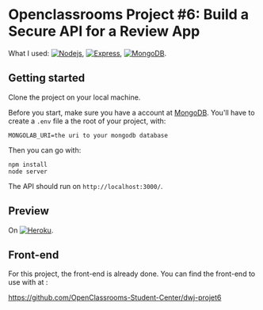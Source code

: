 # Openclassrooms Project #6: Build a Secure API for a Review App 

What I used: [![Nodejs](https://img.shields.io/badge/-Nodejs-green?logo=Node.js)](https://nodejs.org), [![Express](https://img.shields.io/badge/-Express-black?logo=express)](http://expressjs.com), [![MongoDB](https://img.shields.io/badge/-MongoDB-green?logo=mongodb)](https://www.mongodb.com).

## Getting started

Clone the project on your local machine.

Before you start, make sure you have a account at [MongoDB](https://www.mongodb.com/). You'll have to create a ```.env``` file a the root of your project, with:

```
MONGOLAB_URI=the uri to your mongodb database
```

Then you can go with:

```
npm install
node server
```

The API should run on ```http://localhost:3000/```.

## Preview

On [![Heroku](https://img.shields.io/badge/-Heroku-430098?logo=heroku)](https://oc-p6-api.herokuapp.com).

## Front-end

For this project, the front-end is already done. You can find the front-end to use with at :

https://github.com/OpenClassrooms-Student-Center/dwj-projet6
